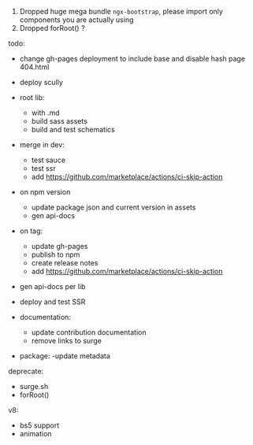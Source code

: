 1. Dropped huge mega bundle `ngx-bootstrap`, please import only components you are actually using
2. Dropped forRoot() ?

todo:
- change gh-pages deployment to include base and disable hash page 404.html
- deploy scully
  
- root lib:
  - with .md
  - build sass assets
  - build and test schematics 
- merge in dev:
  - test sauce
  - test ssr 
  - add https://github.com/marketplace/actions/ci-skip-action
- on npm version
  - update package json and current version in assets 
  - gen api-docs
- on tag:
  - update gh-pages
  - publish to npm
  - create release notes
  - add https://github.com/marketplace/actions/ci-skip-action
- gen api-docs per lib
- deploy and test SSR
  
- documentation:
  - update contribution documentation
  - remove links to surge

- package:
  -update metadata

deprecate:
- surge.sh
- forRoot()

v8:
- bs5 support
- animation

